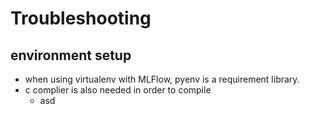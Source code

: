 # Troubleshooting


## environment setup
- when using virtualenv with MLFlow, pyenv is a requirement library.
- c complier is also needed in order to compile
    * asd 
